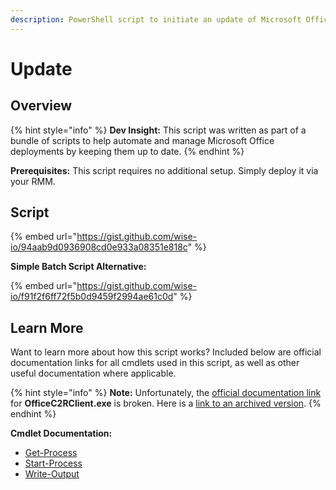 ```yaml
---
description: PowerShell script to initiate an update of Microsoft Office products.
---
```


# Update

## Overview

{% hint style="info" %}
**Dev Insight:** This script was written as part of a bundle of scripts to help automate and manage Microsoft Office deployments by keeping them up to date.
{% endhint %}

**Prerequisites:** This script requires no additional setup. Simply deploy it via your RMM.

## Script

{% embed url="https://gist.github.com/wise-io/94aab9d0936908cd0e933a08351e818c" %}

**Simple Batch Script Alternative:**

{% embed url="https://gist.github.com/wise-io/f91f2f6ff72f5b0d9459f2994ae61c0d" %}

## Learn More

Want to learn more about how this script works? Included below are official documentation links for all cmdlets used in this script, as well as other useful documentation where applicable.

{% hint style="info" %}
**Note:** Unfortunately, the [official documentation link](https://docs.microsoft.com/en-us/archive/blogs/odsupport/the-new-update-now-feature-for-office-2013-click-to-run-for-office365-and-its-associated-command-line-and-switches/) for **OfficeC2RClient.exe** is broken. Here is a [link to an archived version](https://web.archive.org/web/20190420045307/https://blogs.technet.microsoft.com/odsupport/2014/03/03/the-new-update-now-feature-for-office-2013-click-to-run-for-office365-and-its-associated-command-line-and-switches/).
{% endhint %}

**Cmdlet Documentation:**

* [Get-Process](https://docs.microsoft.com/en-us/powershell/module/microsoft.powershell.management/get-process?view=powershell-7.2)
* [Start-Process](https://docs.microsoft.com/en-us/powershell/module/microsoft.powershell.management/start-process?view=powershell-7.2)
* [Write-Output](https://docs.microsoft.com/en-us/powershell/module/microsoft.powershell.utility/write-output?view=powershell-7.2)
